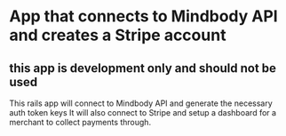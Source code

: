 # App that connects to Mindbody API and creates a Stripe account

## this app is development only and should not be used

This rails app will connect to Mindbody API and generate the necessary auth token keys
It will also connect to Stripe and setup a dashboard for a merchant to collect payments through.
